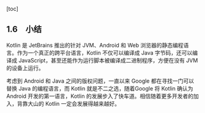 [toc]

## 1.6　小结

Kotlin 是 JetBrains 推出的针对 JVM、Android 和 Web 浏览器的静态编程语言。作为一个真正的跨平台语言，Kotlin 不仅可以编译成 Java 字节码，还可以编译成 JavaScript，甚至还能作为运行脚本被编译成二进制程序，方便在没有 JVM 的设备上运行。

考虑到 Android 和 Java 之间的版权问题，一直以来 Google 都在寻找一门可以替换 Java 的编程语言，而 Kotlin 就是不二之选，随着Google 将 Kotlin 确认为 Android 开发的第一语言，Kotlin 的发展步入了快车道。相信随着更多开发者的加入，背靠大山的 Kotlin 一定会发展得越来越好。



